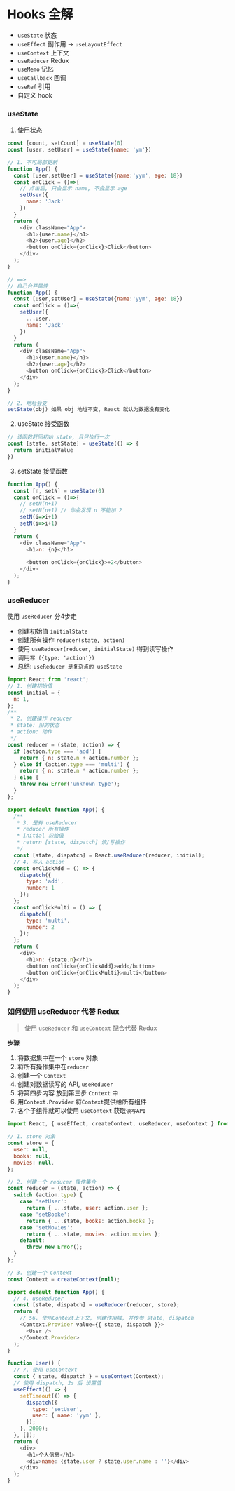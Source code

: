 # Hooks 全解
- `useState` 状态
- `useEffect` 副作用 -> `useLayoutEffect`
- `useContext` 上下文
- `useReducer` Redux
- `useMemo` 记忆
- `useCallback` 回调
- `useRef` 引用
- 自定义 hook


### useState 
1. 使用状态
```js
const [count, setCount] = useState(0)
const [user, setUser] = useState({name: 'ym'})
```
```js
// 1. 不可局部更新
function App() {
  const [user,setUser] = useState({name:'yym', age: 18})
  const onClick = ()=>{
    // 点击后, 只会显示 name, 不会显示 age
    setUser({
      name: 'Jack'
    })
  }
  return (
    <div className="App">
      <h1>{user.name}</h1>
      <h2>{user.age}</h2>
      <button onClick={onClick}>Click</button>
    </div>
  );
}

// ==>
// 自己合并属性
function App() {
  const [user,setUser] = useState({name:'yym', age: 18})
  const onClick = ()=>{
    setUser({
      ...user,
      name: 'Jack'
    })
  }
  return (
    <div className="App">
      <h1>{user.name}</h1>
      <h2>{user.age}</h2>
      <button onClick={onClick}>Click</button>
    </div>
  );
}

// 2. 地址会变
setState(obj) 如果 obj 地址不变, React 就认为数据没有变化
```
2. useState 接受函数
```js
// 该函数赶回初始 state, 且只执行一次
const [state, setState] = useState(() => {
  return initialValue
})
```
3. setState 接受函数
```js
function App() {
  const [n, setN] = useState(0)
  const onClick = ()=>{
    // setN(n+1)
    // setN(n+1) // 你会发现 n 不能加 2
    setN(i=>i+1)
    setN(i=>i+1)
  }
  return (
    <div className="App">
      <h1>n: {n}</h1>
       
      <button onClick={onClick}>+2</button>
    </div>
  );
}
```

### useReducer
使用 `useReducer` 分4步走
- 创建初始值 `initialState`
- 创建所有操作 `reducer(state, action)`
- 使用 `useReducer(reducer, initialState)` 得到读写操作
- 调用`写 ({type: 'action'})`
- 总结: `useReducer 是复杂点的 useState`

```js
import React from 'react';
// 1. 创建初始值
const initial = {
  n: 1,
};
/**
 * 2. 创建操作 reducer
 * state: 旧的状态
 * action: 动作
 */
const reducer = (state, action) => {
  if (action.type === 'add') {
    return { n: state.n + action.number };
  } else if (action.type === 'multi') {
    return { n: state.n * action.number };
  } else {
    throw new Error('unknown type');
  }
};

export default function App() {
  /**
   * 3. 是有 useReducer
   * reducer 所有操作
   * initial 初始值
   * return [state, dispatch] 读/写操作
   */
  const [state, dispatch] = React.useReducer(reducer, initial);
  // 4. 写入 action
  const onClickAdd = () => {
    dispatch({
      type: 'add',
      number: 1
    });
  };
  const onClickMulti = () => {
    dispatch({
      type: 'multi',
      number: 2
    });
  };
  return (
    <div>
      <h1>n: {state.n}</h1>
      <button onClick={onClickAdd}>add</button>
      <button onClick={onClickMulti}>multi</button>
    </div>
  );
}

```
### 如何使用 useReducer 代替 Redux

> 使用 `useReducer` 和 `useContext` 配合代替 Redux

**步骤**
1. 将数据集中在一个 `store` 对象
2. 将所有操作集中在`reducer` 
3. 创建一个 `Context`
4. 创建对数据读写的 API, `useReducer`
5. 将第四步内容 放到第三步 `Context` 中
6. 用`Context.Provider` 将`Context`提供给所有组件
7. 各个子组件就可以使用 `useContext` 获取`读写API`

```js
import React, { useEffect, createContext, useReducer, useContext } from 'react';

// 1. store 对象
const store = {
  user: null,
  books: null,
  movies: null,
};

// 2. 创建一个 reducer 操作集合
const reducer = (state, action) => {
  switch (action.type) {
    case 'setUser':
      return { ...state, user: action.user };
    case 'setBooke':
      return { ...state, books: action.books };
    case 'setMovies':
      return { ...state, movies: action.movies };
    default:
      throw new Error();
  }
};

// 3. 创建一个 Context
const Context = createContext(null);

export default function App() {
  // 4. useReducer
  const [state, dispatch] = useReducer(reducer, store);
  return (
    // 56. 使用Context上下文, 创建作用域, 并传参 state, dispatch
    <Context.Provider value={{ state, dispatch }}>
      <User />
    </Context.Provider>
  );
}

function User() {
  // 7. 使用 useContext
  const { state, dispatch } = useContext(Context);
  // 使用 dispatch, 2s 后 设置值
  useEffect(() => {
    setTimeout(() => {
      dispatch({
        type: 'setUser',
        user: { name: 'yym' },
      });
    }, 2000);
  }, []);
  return (
    <div>
      <h1>个人信息</h1>
      <div>name: {state.user ? state.user.name : ''}</div>
    </div>
  );
}

```
